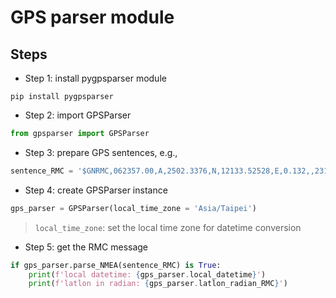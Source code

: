 # GPS parser module

Steps
-----
* Step 1: install pygpsparser module
```
pip install pygpsparser
```

* Step 2: import GPSParser
```python
from gpsparser import GPSParser
```

* Step 3: prepare GPS sentences, e.g.,
```python
sentence_RMC = '$GNRMC,062357.00,A,2502.3376,N,12133.52528,E,0.132,,231221,,,A*68'
```

* Step 4: create GPSParser instance
```python
gps_parser = GPSParser(local_time_zone = 'Asia/Taipei')
```
> `local_time_zone`: set the local time zone for datetime conversion

* Step 5: get the RMC message
```python
if gps_parser.parse_NMEA(sentence_RMC) is True:
    print(f'local datetime: {gps_parser.local_datetime}')
    print(f'latlon in radian: {gps_parser.latlon_radian_RMC}')
```
